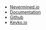 * [Nevermined.io](https://nevermined.io)
* [Documentation](/)
* [Github](https://github.com/keyko-io?q=nevermined)
* [Keyko.io](https://keyko.io)
